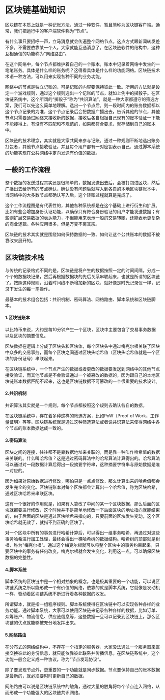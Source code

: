 # 区块链基础知识
区块链在本质上就是一种记账方法，通过一种软件，暂且简称为区块链客户端。通常，我们把运行中的客户端软件称为“节点”。

有什么事只要招呼一声，立马消息就会传遍整个网络节点。这点方式跟新闻转发差不多，不需要依靠某一个人，大家就能互通消息了，在区块链软件的结构中，这种互相通信的功能称为“网络路由”。

在这个网络中，每个节点都维护着自己的一个账本，账本中记录着网络中发生的一笔笔账务。具体是什么样的账务呢？这得看具体是什么样的功能网络。区块链技术术语一种方法，可以用来实现各种不同的业务功能。

网络中的节点是独立记账的，可是记账的内容要保持彼此一致。所用的方法就是设定一个游戏规则，通过这个规则选出一个记账的节点，就如上例中的掷骰子。在区块链系统中，这个所谓的“掷骰子”称为“共识算法”，就是一种大家都遵守的筛选方案，我们可以先这么简单地理解。选出一个节点后，则一段时间内的账务数据都以这个节点记录的为准，这个节点记录后会把数据广播出去，告诉其他的节点，其他节点只需要通过网络来接收新的数据，接收后各自根据自己现有的账本验证一下能不能接得上，有没有不匹配和不规范的，如果都符合要求，就存储到自己的账本中。

区块链的技术理念，其实就是大家共同来参与记账，通过一种规则不断地选出账务打包者，其他节点接收验证，并且每个用户都有一对密钥表示自己，通过脚本系统的功能实现在公共网络中定向发送有价值的数据。

## 一般的工作流程
整个数据的发送过程其实还是很简单的，数据发送出去后，会被打包进区块，然后广播出去给所有的节点确认，确认没有问题后就写入到各自的本地区块链账本中，当网络中的大多数节点都确认写入后，这个转账过程就算是完成了。

这个工作流程图是有代表性的，其他各种系统都是在这个基础上进行衍生和扩展。比如有些会增加身份认证功能，以确保只有符合身份验证的用户才能发送数据；有些则扩展交易数据的表达能力，不但能用来表示一般的交易转账，还能表示更复杂的商业逻辑。各种应用很多，但是万变不离其宗。

区块链的技术其实就是围绕如何保持数据的一致、如何让这个公共账本的数据不被篡改来展开的。

## 区块链技术栈
与传统的记录格式不同的是，区块链是将产生的数据按照一定的时间间隔，分成一个个的数据块记录，然后再根据数据块的先后关系串联起来，也就是所谓的区块链了。按照这种规则，沿着时间线不断增加新的区块，就好像是时光记录仪一样，记录下发生的每一笔操作。

最基本的技术组合包括：共识机制、密码算法、网络路由、脚本系统和区块链脚本。

#### 1.区块链账本
以比特币来说，大约是每10分钟产生一个区块，区块中主要包含了交易事务数据以及区块的摘要信息。

区块数据在逻辑上分成了区块头和区块体，每个区块头中通过梅克尔根关联了区块中众多的交易事务，而每个区块之间通过区块头哈希值（区块头哈希值就是一个区块的身份证号）串联起来。

在区块链系统中，一个节点产生的数据或者更改的数据要发送到网络中的其他节点接受验证，而其他节点是不会验证通过一个被篡改的数据的，因为跟自己的本地区块链账本数据匹配不起来，这也是区块链数据不可篡改的一个很重要的技术设计。

#### 2.共识机制
共识算法其实就是一个规则，每个节点都按照这个规则去确认各自的数据。

在区块链系统中，存在着多种这样的筛选方案，比如PoW（Proof of Work，工作量证明）等等。区块链系统就是通过这种筛选算法或者说共识算法来使得网络中各个节点的账本数据达成一致的。

#### 3.密码算法
区块之间的连接，往往都不是靠数据地址来关联的，而是靠一种叫作哈希值的数据来关联的。什么叫哈希值？这是通过密码算法中的哈希算法计算得出的。哈希算法可以通过对一段数据计算后得出一段摘要字符串，这种摘要字符串与原始数据是唯一对应的。

因为如果对原始数据进行修改，哪怕只是一点点修改，那么计算出来的哈希值都会发生完全的变化。区块链账本对每个区块都会计算出一个哈希值，称为区块哈希，通过区块哈希来串联区块。

这有一个很好的作用就是，如果有人篡改了中间的某一个区块数据，那么后面的区块就都要进行修改，这个时候并不是简单地修改一下后面区块的地址指向就能结束的，由于后面的区块是通过区块哈希来指向的，只要前面的区块发生变动，这个区块哈希就无效了，就指不到正确的区块了。

对一个区块中所有的事务进行哈希计算后，可以得出一组事务哈希，再通过对这些事务哈希进行加工处理，最终会得出一棵哈希树的数据结构。哈希树的顶部就是树根，称为“梅克尔根”。通过这个梅克尔根就可以将整个区块中的事务约束起来，只要区块中的事务有任何改变，梅克尔根就会发生变化，利用这一点，可以确保区块数据的完整性。

#### 4.脚本系统
脚本系统的区块链中是一个相对抽象的概念，也是极其重要的一个功能，可以说区块链系统之所以能形成一个有价值的网络，依靠的就是脚本系统，它就像是发动机一样，驱动着区块链系统不断进行着各种数据的收发。

所谓脚本，就是指一组程序规则。脚本系统使得在区块链中可以实现各种各样的业务功能。通过脚本系统，大家可以使用区块链来记录各种各样的数据，比如订单、众筹账户、物流信息、供应链信息等，这些数据一旦可以记录到区块链上，那么区块链的优点就能够被充分地发挥出来。

#### 5.网络路由
在分布式的网络结构中，不存在一个指定的服务器，大家没法通过一个服务器来直接交换彼此的身份信息，就只能依靠彼此联系并传播信息。在区块链系统中，这个功能一般会定义成一种协议，称为“节点发现协议”。

除了要发现节点外，更重要的一个功能就是同步数据。节点要保持自己的账本数据是最新的，就必须要时时更新自己的数据。

网络路由可以说是区块链系统中的触角，通过大量的触角将每个节点连入网络，从而形成一个功能强大的区块链共识网络。
